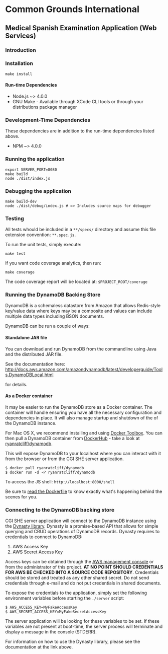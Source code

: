 # Common Grounds International
## Medical Spanish Examination Application (Web Services)

### Introduction


### Installation

    make install

#### Run-time Dependencies
* Node.js ~> 4.0.0
* GNU Make - Available through XCode CLI tools or through your distributions package manager

### Development-Time Dependencies
These dependencies are in addition to the run-time dependencies listed above.
* NPM ~> 4.0.0


### Running the application

    export SERVER_PORT=8080
    make build
    node ./dist/index.js

### Debugging the application

    make build-dev
    node ./dist/debug/index.js # => Includes source maps for debugger


### Testing

All tests whould be included in a `**/specs/` directory and assume this file extension convention: `**.spec.js`.

To run the unit tests, simply execute:

    make test

If you want code coverage analytics, then run:

    make coverage

The code coverage report will be located at: `$PROJECT_ROOT/coverage`


### Running the DynamoDB Backing Store

DynamoDB is a schemaless datastore from Amazon that allows Redis-style key/value data where keys may be a composite and values can include multiple data types including BSON documents.

DynamoDB can be run a couple of ways:

#### Standalone JAR file

You can download and run DynamoDB from the commandline using Java and the distributed JAR file.

See the documentation here: http://docs.aws.amazon.com/amazondynamodb/latest/developerguide/Tools.DynamoDBLocal.html

for details.


#### As a Docker container

It may be easier to run the DynamoDB store as a Docker container. The container will handle ensuring you have all the necessary configuration and dependencies in place. It will also manage startup and shutdown of the of the DynamoDB instance.

For Mac OS X, we recommend installing and using [Docker Toolbox](https://docs.docker.com/installation/mac/). You can then pull a DynamoDB container from [DockerHub](https://hub.docker.com/) - take a look at [ryanratcliff/dynamodb](https://hub.docker.com/r/ryanratcliff/dynamodb/).

This will expose DynamoDB to your localhost where you can interact with it from the browser or from the CGI SHE server application.

    $ docker pull ryanratcliff/dynamodb
    $ docker run -d -P ryanratcliff/dynamodb

To access the JS shell: `http://localhost:8000/shell`


Be sure to [read the Dockerfile](https://hub.docker.com/r/ryanratcliff/dynamodb/~/dockerfile/) to know exactly what's happening behind the scenes for you.

### Connecting to the DynamoDB backing store

CGI SHE server application will connect to the DynamoDB instance using the [Dynasty library](http://dynastyjs.com/#). Dynasty is a promise-based API that allows for simple querying and CRUD operations of DynamoDB records. Dynasty requires to credentials to connect to DynamoDB:

1. AWS Access Key
2. AWS Sceret Access Key

Access keys can be obtained through the [AWS management console](http://docs.aws.amazon.com/AWSSimpleQueueService/latest/SQSGettingStartedGuide/AWSCredentials.html) or from the administrator of this project. **AT NO POINT SHOULD CREDENTIALS FOR AWS BE CHECKED INTO A SOURCE CODE REPOSITORY**. Credentials should be stored and treated as any other shared secret. Do not send credentials through e-mail and do not put credentials in shared documents.

To expose the credentials to the application, simply set the following environment variables before starting the `./server` script:

    $ AWS_ACCESS_KEY=MyFakeAccessKey
    $ AWS_SECRET_ACCESS_KEY=MyFakeSecretAccessKey

The server application will be looking for these variables to be set. If these variables are not present at boot-time, the server process will terminate and display a message in the console (STDERR).

For information on how to use the Dynasty library, please see the documentation at the link above.
